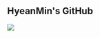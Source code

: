 ## HyeanMin's GitHub

<a href="https://www.instagram.com/sean_mn_08/" target="_blank"><img src="https://img.shields.io/badge/sean_mn-FFFFFF?style=뱃지모양&logo=instagram&logoColor=E4405F"/></a>
<!--
**Seanyee1227/Seanyee1227** is a ✨ _special_ ✨ repository because its `README.md` (this file) appears on your GitHub profile.

Here are some ideas to get you started:

- 🔭 I’m currently working on ...
- 🌱 I’m currently learning ...
- 👯 I’m looking to collaborate on ...
- 🤔 I’m looking for help with ...
- 💬 Ask me about ...
- 📫 How to reach me: ...
- 😄 Pronouns: ...
- ⚡ Fun fact: ...
-->
